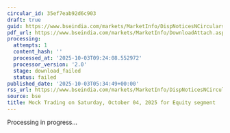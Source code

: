 ```yaml
---
circular_id: 35ef7eab92d6c903
draft: true
guid: https://www.bseindia.com/markets/MarketInfo/DispNoticesNCirculars.aspx?Noticeid={9ECE9BFD-F17B-489A-B813-989E7744A0CE}&noticeno=20251003-1&dt=10/03/2025&icount=1&totcount=14&flag=0
pdf_url: https://www.bseindia.com/markets/MarketInfo/DownloadAttach.aspx?id=20251003-1&attachedId=
processing:
  attempts: 1
  content_hash: ''
  processed_at: '2025-10-03T09:24:08.552972'
  processor_version: '2.0'
  stage: download_failed
  status: failed
published_date: '2025-10-03T05:34:49+00:00'
rss_url: https://www.bseindia.com/markets/MarketInfo/DispNoticesNCirculars.aspx?Noticeid={9ECE9BFD-F17B-489A-B813-989E7744A0CE}&noticeno=20251003-1&dt=10/03/2025&icount=1&totcount=14&flag=0
source: bse
title: Mock Trading on Saturday, October 04, 2025 for Equity segment
---
```


Processing in progress...